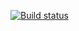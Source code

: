  [![Build status](https://ci.appveyor.com/api/projects/status/20q68ylpau3x7a9o/branch/main?svg=true)](https://ci.appveyor.com/project/5n3ug4ps17/dzbdd/branch/main)